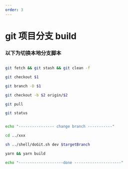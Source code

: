 ```yaml
---
order: 3
---
```


# git 项目分支 build

### 以下为切换本地分支脚本

```sh

git fetch && git stash && git clean -f

git checkout $1

git branch -D $1

git checkout -b $2 origin/$2

git pull

git status

```

```sh

echo "---------------- change branch -----------"

cd ../xxx

sh ../shell/doGit.sh dev $targetBranch

yarn && yarn build

echo "--------------------done ---------------------"

```
